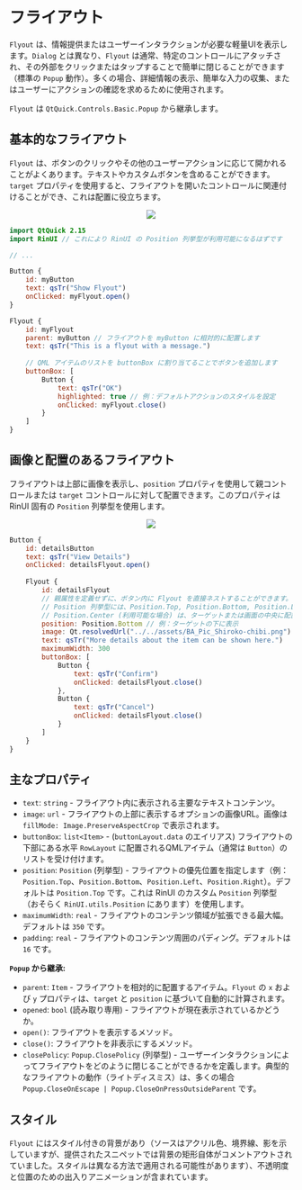 # フライアウト

`Flyout` は、情報提供またはユーザーインタラクションが必要な軽量UIを表示します。`Dialog` とは異なり、`Flyout` は通常、特定のコントロールにアタッチされ、その外部をクリックまたはタップすることで簡単に閉じることができます（標準の `Popup` 動作）。多くの場合、詳細情報の表示、簡単な入力の収集、またはユーザーにアクションの確認を求めるために使用されます。

`Flyout` は `QtQuick.Controls.Basic.Popup` から継承します。

## 基本的なフライアウト

`Flyout` は、ボタンのクリックやその他のユーザーアクションに応じて開かれることがよくあります。テキストやカスタムボタンを含めることができます。`target` プロパティを使用すると、フライアウトを開いたコントロールに関連付けることができ、これは配置に役立ちます。

<div align="center">
  <img src="/assets/images/DialogsAndFlyouts/Flyout/flyout-basic.png"> <!-- Placeholder: 画像パスは確認または作成が必要です -->
</div>

```qml
import QtQuick 2.15
import RinUI // これにより RinUI の Position 列挙型が利用可能になるはずです

// ...

Button {
    id: myButton
    text: qsTr("Show Flyout")
    onClicked: myFlyout.open()
}

Flyout {
    id: myFlyout
    parent: myButton // フライアウトを myButton に相対的に配置します
    text: qsTr("This is a flyout with a message.")
    
    // QML アイテムのリストを buttonBox に割り当てることでボタンを追加します
    buttonBox: [
        Button {
            text: qsTr("OK")
            highlighted: true // 例：デフォルトアクションのスタイルを設定
            onClicked: myFlyout.close()
        }
    ]
}
```

## 画像と配置のあるフライアウト

フライアウトは上部に画像を表示し、`position` プロパティを使用して親コントロールまたは `target` コントロールに対して配置できます。このプロパティは RinUI 固有の `Position` 列挙型を使用します。

<div align="center">
  <img src="/assets/images/DialogsAndFlyouts/Flyout/flyout-image-positioned.png"> <!-- Placeholder: 画像パスは確認または作成が必要です -->
</div>

```qml
Button {
    id: detailsButton
    text: qsTr("View Details")
    onClicked: detailsFlyout.open()
    
    Flyout {
        id: detailsFlyout
        // 親属性を定義せずに、ボタン内に Flyout を直接ネストすることができます。
        // Position 列挙型には、Position.Top, Position.Bottom, Position.Left, Position.Right などが含まれる可能性があります
        // Position.Center (利用可能な場合) は、ターゲットまたは画面の中央に配置する場合があります。
        position: Position.Bottom // 例：ターゲットの下に表示
        image: Qt.resolvedUrl("../../assets/BA_Pic_Shiroko-chibi.png") // パスが正しいことを確認してください
        text: qsTr("More details about the item can be shown here.")
        maximumWidth: 300
        buttonBox: [
            Button {
                text: qsTr("Confirm")
                onClicked: detailsFlyout.close()
            },
            Button {
                text: qsTr("Cancel")
                onClicked: detailsFlyout.close()
            }
        ]
    }
}
```

## 主なプロパティ

*   `text`: `string` - フライアウト内に表示される主要なテキストコンテンツ。
*   `image`: `url` - フライアウトの上部に表示するオプションの画像URL。画像は `fillMode: Image.PreserveAspectCrop` で表示されます。
*   `buttonBox`: `list<Item>` - (`buttonLayout.data` のエイリアス) フライアウトの下部にある水平 `RowLayout` に配置されるQMLアイテム（通常は `Button`）のリストを受け付けます。
*   `position`: `Position` (列挙型) - フライアウトの優先位置を指定します（例：`Position.Top`、`Position.Bottom`、`Position.Left`、`Position.Right`）。デフォルトは `Position.Top` です。これは RinUI のカスタム `Position` 列挙型（おそらく `RinUI.utils.Position` にあります）を使用します。
*   `maximumWidth`: `real` - フライアウトのコンテンツ領域が拡張できる最大幅。デフォルトは `350` です。
*   `padding`: `real` - フライアウトのコンテンツ周囲のパディング。デフォルトは `16` です。

**`Popup` から継承:**
*   `parent`: `Item` - フライアウトを相対的に配置するアイテム。`Flyout` の `x` および `y` プロパティは、`target` と `position` に基づいて自動的に計算されます。
*   `opened`: `bool` (読み取り専用) - フライアウトが現在表示されているかどうか。
*   `open()`: フライアウトを表示するメソッド。
*   `close()`: フライアウトを非表示にするメソッド。
*   `closePolicy`: `Popup.ClosePolicy` (列挙型) - ユーザーインタラクションによってフライアウトをどのように閉じることができるかを定義します。典型的なフライアウトの動作（ライトディスミス）は、多くの場合 `Popup.CloseOnEscape | Popup.CloseOnPressOutsideParent` です。

## スタイル

`Flyout` にはスタイル付きの背景があり（ソースはアクリル色、境界線、影を示していますが、提供されたスニペットでは背景の矩形自体がコメントアウトされていました。スタイルは異なる方法で適用される可能性があります）、不透明度と位置のための出入りアニメーションが含まれています。
```
